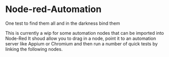 # Node-red-Automation
One test to find them all and in the darkness bind them 

This is currently a wip for some automation nodes that can be imported into Node-Red
It shoud allow you to drag in a node, point it to an automation server like Appium or Chromium and then run a number of quick tests by linking the following nodes.

